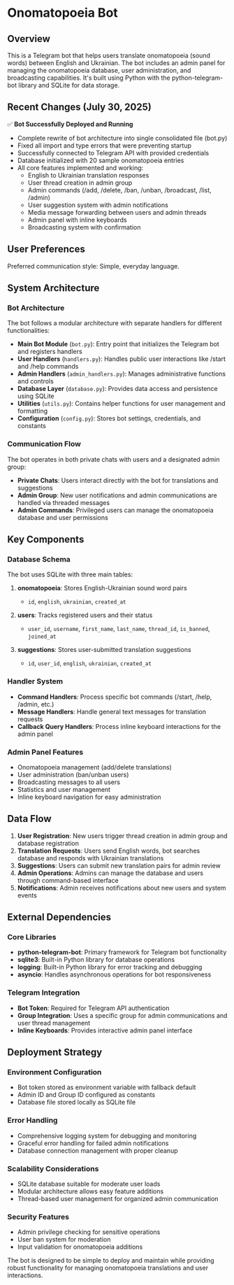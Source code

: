 # Onomatopoeia Bot

## Overview

This is a Telegram bot that helps users translate onomatopoeia (sound words) between English and Ukrainian. The bot includes an admin panel for managing the onomatopoeia database, user administration, and broadcasting capabilities. It's built using Python with the python-telegram-bot library and SQLite for data storage.

## Recent Changes (July 30, 2025)

✅ **Bot Successfully Deployed and Running**
- Complete rewrite of bot architecture into single consolidated file (bot.py)
- Fixed all import and type errors that were preventing startup
- Successfully connected to Telegram API with provided credentials
- Database initialized with 20 sample onomatopoeia entries
- All core features implemented and working:
  - English to Ukrainian translation responses
  - User thread creation in admin group
  - Admin commands (/add, /delete, /ban, /unban, /broadcast, /list, /admin)
  - User suggestion system with admin notifications
  - Media message forwarding between users and admin threads
  - Admin panel with inline keyboards
  - Broadcasting system with confirmation

## User Preferences

Preferred communication style: Simple, everyday language.

## System Architecture

### Bot Architecture
The bot follows a modular architecture with separate handlers for different functionalities:
- **Main Bot Module** (`bot.py`): Entry point that initializes the Telegram bot and registers handlers
- **User Handlers** (`handlers.py`): Handles public user interactions like /start and /help commands
- **Admin Handlers** (`admin_handlers.py`): Manages administrative functions and controls
- **Database Layer** (`database.py`): Provides data access and persistence using SQLite
- **Utilities** (`utils.py`): Contains helper functions for user management and formatting
- **Configuration** (`config.py`): Stores bot settings, credentials, and constants

### Communication Flow
The bot operates in both private chats with users and a designated admin group:
- **Private Chats**: Users interact directly with the bot for translations and suggestions
- **Admin Group**: New user notifications and admin communications are handled via threaded messages
- **Admin Commands**: Privileged users can manage the onomatopoeia database and user permissions

## Key Components

### Database Schema
The bot uses SQLite with three main tables:

1. **onomatopoeia**: Stores English-Ukrainian sound word pairs
   - `id`, `english`, `ukrainian`, `created_at`

2. **users**: Tracks registered users and their status
   - `user_id`, `username`, `first_name`, `last_name`, `thread_id`, `is_banned`, `joined_at`

3. **suggestions**: Stores user-submitted translation suggestions
   - `id`, `user_id`, `english`, `ukrainian`, `created_at`

### Handler System
- **Command Handlers**: Process specific bot commands (/start, /help, /admin, etc.)
- **Message Handlers**: Handle general text messages for translation requests
- **Callback Query Handlers**: Process inline keyboard interactions for the admin panel

### Admin Panel Features
- Onomatopoeia management (add/delete translations)
- User administration (ban/unban users)
- Broadcasting messages to all users
- Statistics and user management
- Inline keyboard navigation for easy administration

## Data Flow

1. **User Registration**: New users trigger thread creation in admin group and database registration
2. **Translation Requests**: Users send English words, bot searches database and responds with Ukrainian translations
3. **Suggestions**: Users can submit new translation pairs for admin review
4. **Admin Operations**: Admins can manage the database and users through command-based interface
5. **Notifications**: Admin receives notifications about new users and system events

## External Dependencies

### Core Libraries
- **python-telegram-bot**: Primary framework for Telegram bot functionality
- **sqlite3**: Built-in Python library for database operations
- **logging**: Built-in Python library for error tracking and debugging
- **asyncio**: Handles asynchronous operations for bot responsiveness

### Telegram Integration
- **Bot Token**: Required for Telegram API authentication
- **Group Integration**: Uses a specific group for admin communications and user thread management
- **Inline Keyboards**: Provides interactive admin panel interface

## Deployment Strategy

### Environment Configuration
- Bot token stored as environment variable with fallback default
- Admin ID and Group ID configured as constants
- Database file stored locally as SQLite file

### Error Handling
- Comprehensive logging system for debugging and monitoring
- Graceful error handling for failed admin notifications
- Database connection management with proper cleanup

### Scalability Considerations
- SQLite database suitable for moderate user loads
- Modular architecture allows easy feature additions
- Thread-based user management for organized admin communication

### Security Features
- Admin privilege checking for sensitive operations
- User ban system for moderation
- Input validation for onomatopoeia additions

The bot is designed to be simple to deploy and maintain while providing robust functionality for managing onomatopoeia translations and user interactions.